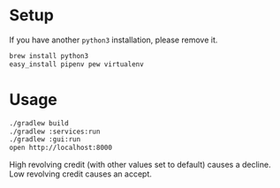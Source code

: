 # Setup

If you have another `python3` installation, please remove it.
```bash
brew install python3
easy_install pipenv pew virtualenv
```

# Usage

```bash
./gradlew build
./gradlew :services:run
./gradlew :gui:run
open http://localhost:8000
```

High revolving credit (with other values set to default) causes a decline. Low revolving credit causes an accept.
